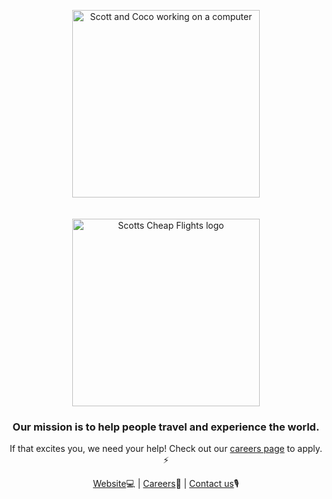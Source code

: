 <p align="center">
  <a href="https://scottscheapflights.com">
    <img width="300" alt="Scott and Coco working on a computer" src="https://user-images.githubusercontent.com/386447/137226226-b9bf333d-9c6b-49a9-adf4-8048f1696827.png"><br /><br /><br />
<img width="300" alt="Scotts Cheap Flights logo" src="https://user-images.githubusercontent.com/386447/137226242-46d69bf5-ac73-4eee-b6bd-9e35f2a5e66d.png">


  </a>
</p>
<h3 align="center">Our mission is to help people travel and experience the world.</h3>
<p align="center">If that excites you, we need your help! Check out our <a href="https://scottscheapflights.com/careers">careers page</a> to apply. ⚡</p>

<p align="center">
  <a href="https://scottscheapflights.com">Website</a>💻
|
<a href="https://scottscheapflights.com/careers">Careers</a>🚀
|
<a href="https://scottscheapflights.com/contact">Contact us</a>🎙
</p>

